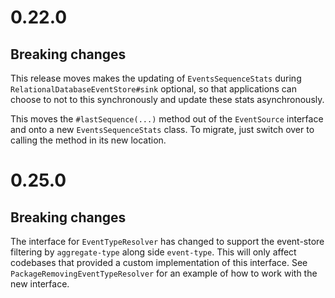 # 0.22.0

## Breaking changes

This release moves makes the updating of `EventsSequenceStats` during `RelationalDatabaseEventStore#sink` optional, 
so that applications can choose to not to this synchronously and update these 
stats asynchronously.

This moves the `#lastSequence(...)` method out of the `EventSource` interface and onto a new
`EventsSequenceStats` class. To migrate, just switch over to calling the method
in its new location.

# 0.25.0

## Breaking changes

The interface for `EventTypeResolver` has changed to support the event-store filtering by `aggregate-type` 
along side `event-type`. This will only affect codebases that provided a custom implementation of this interface.
See `PackageRemovingEventTypeResolver` for an example of how to work with the new interface.